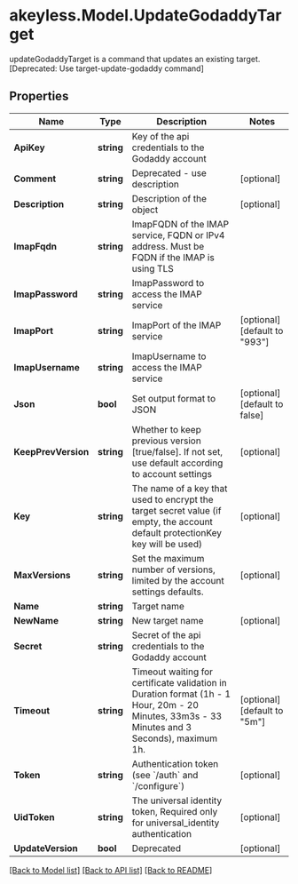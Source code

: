 # akeyless.Model.UpdateGodaddyTarget
updateGodaddyTarget is a command that updates an existing target. [Deprecated: Use target-update-godaddy command]

## Properties

Name | Type | Description | Notes
------------ | ------------- | ------------- | -------------
**ApiKey** | **string** | Key of the api credentials to the Godaddy account | 
**Comment** | **string** | Deprecated - use description | [optional] 
**Description** | **string** | Description of the object | [optional] 
**ImapFqdn** | **string** | ImapFQDN of the IMAP service, FQDN or IPv4 address. Must be FQDN if the IMAP is using TLS | 
**ImapPassword** | **string** | ImapPassword to access the IMAP service | 
**ImapPort** | **string** | ImapPort of the IMAP service | [optional] [default to "993"]
**ImapUsername** | **string** | ImapUsername to access the IMAP service | 
**Json** | **bool** | Set output format to JSON | [optional] [default to false]
**KeepPrevVersion** | **string** | Whether to keep previous version [true/false]. If not set, use default according to account settings | [optional] 
**Key** | **string** | The name of a key that used to encrypt the target secret value (if empty, the account default protectionKey key will be used) | [optional] 
**MaxVersions** | **string** | Set the maximum number of versions, limited by the account settings defaults. | [optional] 
**Name** | **string** | Target name | 
**NewName** | **string** | New target name | [optional] 
**Secret** | **string** | Secret of the api credentials to the Godaddy account | 
**Timeout** | **string** | Timeout waiting for certificate validation in Duration format (1h - 1 Hour, 20m - 20 Minutes, 33m3s - 33 Minutes and 3 Seconds), maximum 1h. | [optional] [default to "5m"]
**Token** | **string** | Authentication token (see &#x60;/auth&#x60; and &#x60;/configure&#x60;) | [optional] 
**UidToken** | **string** | The universal identity token, Required only for universal_identity authentication | [optional] 
**UpdateVersion** | **bool** | Deprecated | [optional] 

[[Back to Model list]](../README.md#documentation-for-models) [[Back to API list]](../README.md#documentation-for-api-endpoints) [[Back to README]](../README.md)

